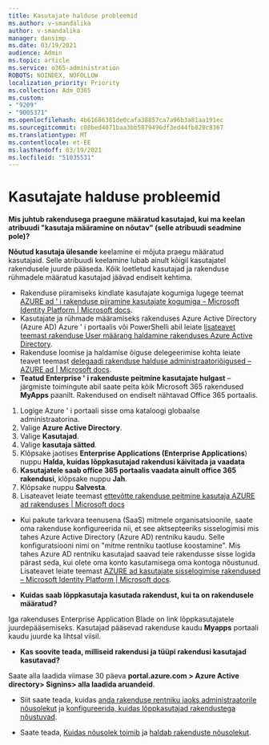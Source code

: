 ```yaml
---
title: Kasutajate halduse probleemid
ms.author: v-smandalika
author: v-smandalika
manager: dansimp
ms.date: 03/19/2021
audience: Admin
ms.topic: article
ms.service: o365-administration
ROBOTS: NOINDEX, NOFOLLOW
localization_priority: Priority
ms.collection: Adm_O365
ms.custom:
- "9209"
- "9005371"
ms.openlocfilehash: 4b61686381de0cafa38857ca7a96b3a81aa191ec
ms.sourcegitcommit: c08bed4071baa3bb5879496df3ed44fb828c8367
ms.translationtype: MT
ms.contentlocale: et-EE
ms.lasthandoff: 03/19/2021
ms.locfileid: "51035531"
---
```

# <a name="user-management-issues"></a>Kasutajate halduse probleemid

**Mis juhtub rakendusega praegune määratud kasutajad, kui ma keelan atribuudi "kasutaja määramine on nõutav" (selle atribuudi seadmine pole)?**

**Nõutud kasutaja ülesande** keelamine ei mõjuta praegu määratud kasutajaid. Selle atribuudi keelamine lubab ainult kõigil kasutajatel rakendusele juurde pääseda. Kõik loetletud kasutajad ja rakenduse rühmadele määratud kasutajad jäävad endiselt kehtima.

- Rakenduse piiramiseks kindlate kasutajate kogumiga lugege teemat [AZURE ad ' i rakenduse piiramine kasutajate kogumiga – Microsoft Identity Platform | Microsoft docs](https://docs.microsoft.com/azure/active-directory/develop/howto-restrict-your-app-to-a-set-of-users#:~:text=Select%20the%20application%20you%20want%2cand%20set%20it%20to%20Yes.).
- Kasutajate ja rühmade määramiseks rakenduses Azure Active Directory (Azure AD) Azure ' i portaalis või PowerShelli abil leiate [lisateavet teemast rakenduse User määrang haldamine rakenduses Azure Active Directory](https://docs.microsoft.com/azure/active-directory/manage-apps/assign-user-or-group-access-portal).
- Rakenduse loomise ja haldamise õiguse delegeerimise kohta leiate teavet teemast [delegaadi rakenduse halduse administraatoriõigused – AZURE ad | Microsoft docs](https://docs.microsoft.com/azure/active-directory/roles/delegate-app-roles).
- **Teatud Enterprise ' i rakenduste peitmine kasutajate hulgast** – järgmiste toimingute abil saate peita kõik Microsoft 365 rakendused **MyApps** paanilt. Rakendused on endiselt nähtavad Office 365 portaalis.

 1. Logige Azure ' i portaali sisse oma kataloogi globaalse administraatorina. 
 2. Valige **Azure Active Directory**. 
 3. Valige **Kasutajad**. 
 4. Valige **kasutaja sätted**. 
 5. Klõpsake jaotises **Enterprise Applications (Enterprise Applications**) nuppu **Halda, kuidas lõppkasutajad rakendusi käivitada ja vaadata** 
 6. **Kasutajatele saab office 365 portaalis vaadata ainult office 365 rakendusi**, klõpsake nuppu **Jah**. 
 7. Klõpsake nuppu **Salvesta**. 
 8. Lisateavet leiate teemast [ettevõtte rakenduse peitmine kasutaja AZURE ad rakenduses | Microsoft docs](https://docs.microsoft.com/azure/active-directory/manage-apps/hide-application-from-user-portal#:~:text=%20Hide%20an%20application%20from%20the%20end%20user,6%20Click%20Properties.%207%20Click%20Save.%20See%20More.)

- Kui pakute tarkvara teenusena (SaaS) mitmele organisatsioonile, saate oma rakenduse konfigureerida nii, et see aktsepteeriks sisselogimisi mis tahes Azure Active Directory (Azure AD) rentniku kaudu. Selle konfiguratsiooni nimi on "mitme rentniku taotluse koostamine". Mis tahes Azure AD rentniku kasutajad saavad teie rakendusse sisse logida pärast seda, kui olete oma konto kasutamisega oma kontoga nõustunud. Lisateavet leiate teemast [AZURE ad kasutajate sisselogimise rakendused – Microsoft Identity Platform | Microsoft docs](https://docs.microsoft.com/azure/active-directory/develop/howto-convert-app-to-be-multi-tenant).

- **Kuidas saab lõppkasutaja kasutada rakendust, kui ta on rakendusele määratud?**

Iga rakenduses Enterprise Application Blade on link lõppkasutajatele juurdepääsemiseks. Kasutajad pääsevad rakenduse kaudu **Myapps** portaali kaudu juurde ka lihtsal viisil.

- **Kas soovite teada, milliseid rakendusi ja tüüpi rakendusi kasutajad kasutavad?**

Saate alla laadida viimase 30 päeva **portal.azure.com > Azure Active directory> Signins> alla laadida aruandeid**.

- Siit saate teada, kuidas [anda rakenduse rentniku jaoks administraatorile nõusolekut](https://docs.microsoft.com/azure/active-directory/manage-apps/grant-admin-consent) ja [konfigureerida, kuidas lõppkasutajad rakendustega nõustuvad](https://docs.microsoft.com/azure/active-directory/manage-apps/configure-user-consent).

- Saate teada, [Kuidas nõusolek toimib](https://docs.microsoft.com/azure/active-directory/develop/v2-permissions-and-consent) ja [haldab rakenduste nõusolekut](https://docs.microsoft.com/azure/active-directory/manage-apps/manage-consent-requests).


